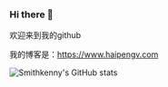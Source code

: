 ### Hi there 👋
欢迎来到我的github

我的博客是：https://www.haipengv.com

![Smithkenny's GitHub stats](https://github-readme-stats.vercel.app/api?username=Smithkenny&show_icons=true&theme=tokyonight)

